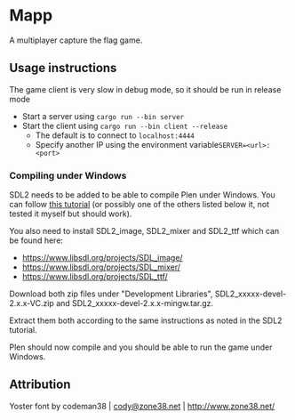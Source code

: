 # Mapp

A multiplayer capture the flag game.

## Usage instructions

The game client is very slow in debug mode, so it should be run in release mode

- Start a server using `cargo run --bin server`
- Start the client using `cargo run --bin client --release`
    - The default is to connect to `localhost:4444`
    - Specify another IP using the environment variable`SERVER=<url>:<port>`


### Compiling under Windows

SDL2 needs to be added to be able to compile Plen under Windows. You can follow [this tutorial](https://github.com/Rust-SDL2/rust-sdl2/blob/master/README.md#windows-with-build-script)
(or possibly one of the others listed below it, not tested it myself but should work).

You also need to install SDL2_image, SDL2_mixer and SDL2_ttf which can be found here:
- https://www.libsdl.org/projects/SDL_image/
- https://www.libsdl.org/projects/SDL_mixer/
- https://www.libsdl.org/projects/SDL_ttf/

Download both zip files under "Development Libraries", SDL2_xxxxx-devel-2.x.x-VC.zip and SDL2_xxxxx-devel-2.x.x-mingw.tar.gz.

Extract them both according to the same instructions as noted in the SDL2 tutorial.

Plen should now compile and you should be able to run the game under Windows.

## Attribution
Yoster font by codeman38 | cody@zone38.net | http://www.zone38.net/
